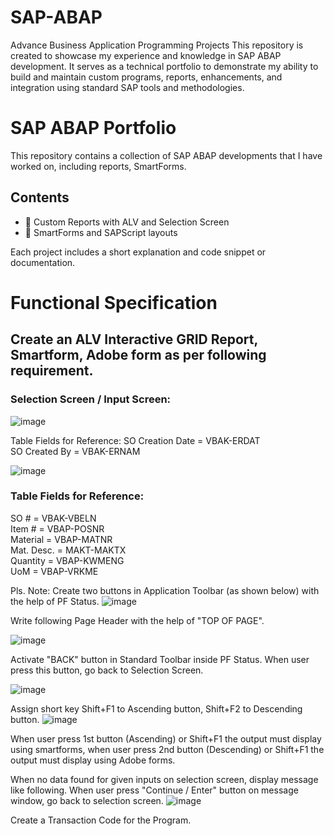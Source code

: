 # SAP-ABAP
Advance Business Application Programming Projects
This repository is created to showcase my experience and knowledge in SAP ABAP development. It serves as a technical portfolio to demonstrate my ability to build and maintain custom programs, reports, enhancements, and integration using standard SAP tools and methodologies.

# SAP ABAP Portfolio
This repository contains a collection of SAP ABAP developments that I have worked on, including reports, SmartForms.

## Contents
- 📄 Custom Reports with ALV and Selection Screen
- 🧾 SmartForms and SAPScript layouts

Each project includes a short explanation and code snippet or documentation.


# Functional Specification

## Create an ALV Interactive GRID Report, Smartform, Adobe form as per following requirement.

### Selection Screen / Input Screen:
![image](https://github.com/user-attachments/assets/47910bb1-2afe-4092-a5ca-c6df968233b8)

Table Fields for Reference:
SO Creation Date = VBAK-ERDAT <br />
SO Created By = VBAK-ERNAM <br />


![image](https://github.com/user-attachments/assets/96a08817-6d58-4d08-8127-af7e94d632d2)

### Table Fields for Reference:
SO # = VBAK-VBELN  <br />
Item # = VBAP-POSNR <br />
Material = VBAP-MATNR <br />
Mat. Desc. = MAKT-MAKTX  <br />
Quantity = VBAP-KWMENG <br />
UoM = VBAP-VRKME <br />

Pls. Note:
Create two buttons in Application Toolbar (as shown below) with the help of PF Status.
![image](https://github.com/user-attachments/assets/76d5eaab-fcab-46b0-b1c6-b6bbf6696771)


Write following Page Header with the help of "TOP OF PAGE".


![image](https://github.com/user-attachments/assets/a40f5ca0-d2d5-4a4c-b3b2-cea847c7cc4e)

Activate "BACK" button in Standard Toolbar inside PF Status. When user press this button, go back to Selection Screen.

![image](https://github.com/user-attachments/assets/87eb2d5f-af6d-4860-805d-3729705ba134)


Assign short key Shift+F1 to Ascending button, Shift+F2 to Descending button.
![image](https://github.com/user-attachments/assets/c76549f6-9453-4e59-9214-9dc2e6eec548)


When user press 1st button (Ascending) or Shift+F1 the output must display using smartforms, when user press 2nd button (Descending) or Shift+F1 the output must display using Adobe forms.

When no data found for given inputs on selection screen, display message like following. When user press "Continue / Enter" button on message window, go back to selection screen.
![image](https://github.com/user-attachments/assets/66251d88-63b2-4c14-b866-d4b77cc03c7a)

  
Create a Transaction Code for the Program.
